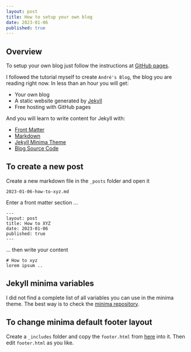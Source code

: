 ```yaml
---
layout: post
title: How to setup your own blog
date: 2023-01-06
published: true
---
```

## Overview
To setup your own blog just follow the instructions at [GitHub pages](https://github.com/skills/github-pages). 

I followed the tutorial myself to create `André's Blog`, the blog you are reading right now. In less than an hour you will get:

- Your own blog
- A static website generated by [Jekyll](https://jekyllrb.com/)
- Free hosting with GitHub pages

And you will learn to write content for Jekyll with:
- [Front Matter](https://jekyllrb.com/docs/front-matter/)
- [Markdown](https://kramdown.gettalong.org/quickref.html)
- [Jekyll Minima Theme](https://github.com/jekyll/minima)
- [Blog Source Code](https://github.com/sw2go/blog)

## To create a new post

Create a new markdown file in the `_posts` folder and open it 
~~~
2023-01-06-how-to-xyz.md
~~~
Enter a front matter section ...
~~~
---
layout: post
title: How to XYZ
date: 2023-01-06
published: true
---
~~~
... then write your content 
~~~
# How to xyz
lorem ipsum ..
~~~

## Jekyll minima variables
I did not find a complete list of all variables you can use in the minima theme. The best way is to check the [minima repository](https://github.com/jekyll/minima/tree/master). 






## To change minima default footer layout
Create a `_includes` folder and copy the `footer.html` from [here](https://github.com/jekyll/minima/tree/master/_includes) into it. Then edit `footer.html` as you like.













